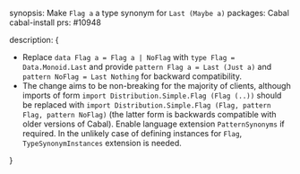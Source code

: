 synopsis: Make `Flag a` a type synonym for `Last (Maybe a)`
packages: Cabal cabal-install
prs: #10948

description: {

- Replace `data Flag a = Flag a | NoFlag` with `type Flag = Data.Monoid.Last`
  and provide `pattern Flag a = Last (Just a)` and `pattern NoFlag = Last Nothing`
  for backward compatibility.
- The change aims to be non-breaking for the majority of clients, although
  imports of form `import Distribution.Simple.Flag (Flag (..))` should be replaced
  with `import Distribution.Simple.Flag (Flag, pattern Flag, pattern NoFlag)`
  (the latter form is backwards compatible with older versions of Cabal).
  Enable language extension `PatternSynonyms` if required. In the unlikely case
  of defining instances for `Flag`, `TypeSynonymInstances` extension
  is needed.

}
